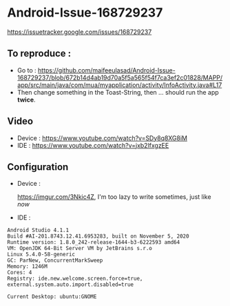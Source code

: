 # Android-Issue-168729237
https://issuetracker.google.com/issues/168729237

## To reproduce :
 - Go to : https://github.com/maifeeulasad/Android-Issue-168729237/blob/672b14d4ab19d70a5f5a565f54f7ca3ef2c01828/MAPP/app/src/main/java/com/mua/myapplication/activity/InfoActivity.java#L17
 - Then change something in the Toast-String, then ... should run the app **twice**.
 
## Video
 - Device : https://www.youtube.com/watch?v=SDy8q8XG8iM
 - IDE : https://www.youtube.com/watch?v=jxb2lfxgzEE
 
## Configuration 
 - Device :
 
   https://imgur.com/3Nkic4Z, I'm too lazy to write sometimes, just like *now*
 - IDE :
  ```
  Android Studio 4.1.1
Build #AI-201.8743.12.41.6953283, built on November 5, 2020
Runtime version: 1.8.0_242-release-1644-b3-6222593 amd64
VM: OpenJDK 64-Bit Server VM by JetBrains s.r.o
Linux 5.4.0-58-generic
GC: ParNew, ConcurrentMarkSweep
Memory: 1246M
Cores: 4
Registry: ide.new.welcome.screen.force=true, external.system.auto.import.disabled=true

Current Desktop: ubuntu:GNOME
  ```
